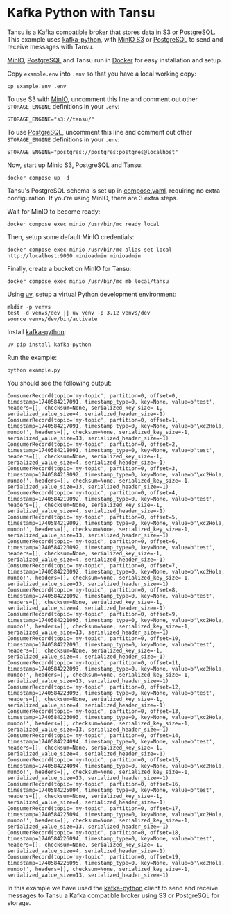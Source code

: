 # Kafka Python with Tansu

Tansu is a Kafka compatible broker that stores data in S3 or PostgreSQL.
This example uses [kafka-python](https://github.com/dpkp/kafka-python),
with [MinIO S3](https://min.io) or [PostgreSQL](https://www.postgresql.org)
to send and receive messages with Tansu.

[MinIO](https://min.io), [PostgreSQL](https://www.postgresql.org) and Tansu
run in [Docker](https://docs.docker.com/desktop/) for easy installation and setup.

Copy `example.env` into `.env` so that you have a local working copy:

```shell
cp example.env .env
```

To use S3 with [MinIO](https://min.io), uncomment this line and comment out
other `STORAGE_ENGINE` definitions in your `.env`:

```
STORAGE_ENGINE="s3://tansu/"
```

To use [PostgreSQL](https://www.postgresql.org), uncomment this line and
comment out other `STORAGE_ENGINE` definitions in your `.env`:

```
STORAGE_ENGINE="postgres://postgres:postgres@localhost"
```

Now, start up Minio S3, PostgreSQL and Tansu:

```shell
docker compose up -d
```

Tansu's PostgreSQL schema is set up in [compose.yaml](./compose.yaml),
requiring no extra configuration. If you're using MinIO, there are 3 extra steps.

Wait for MinIO to become ready:

```shell
docker compose exec minio /usr/bin/mc ready local
```

Then, setup some default MinIO credentials:

```shell
docker compose exec minio /usr/bin/mc alias set local http://localhost:9000 minioadmin minioadmin
```

Finally, create a bucket on MinIO for Tansu:

```shell
docker compose exec minio /usr/bin/mc mb local/tansu
```

Using [uv](https://docs.astral.sh/uv/), setup a virtual Python development environment:

```shell
mkdir -p venvs
test -d venvs/dev || uv venv -p 3.12 venvs/dev
source venvs/dev/bin/activate
```

Install [kafka-python](https://github.com/dpkp/kafka-python):

```shell
uv pip install kafka-python
```

Run the example:

```shell
python example.py
```

You should see the following output:

```
ConsumerRecord(topic='my-topic', partition=0, offset=0, timestamp=1740584217091, timestamp_type=0, key=None, value=b'test', headers=[], checksum=None, serialized_key_size=-1, serialized_value_size=4, serialized_header_size=-1)
ConsumerRecord(topic='my-topic', partition=0, offset=1, timestamp=1740584217091, timestamp_type=0, key=None, value=b'\xc2Hola, mundo!', headers=[], checksum=None, serialized_key_size=-1, serialized_value_size=13, serialized_header_size=-1)
ConsumerRecord(topic='my-topic', partition=0, offset=2, timestamp=1740584218091, timestamp_type=0, key=None, value=b'test', headers=[], checksum=None, serialized_key_size=-1, serialized_value_size=4, serialized_header_size=-1)
ConsumerRecord(topic='my-topic', partition=0, offset=3, timestamp=1740584218092, timestamp_type=0, key=None, value=b'\xc2Hola, mundo!', headers=[], checksum=None, serialized_key_size=-1, serialized_value_size=13, serialized_header_size=-1)
ConsumerRecord(topic='my-topic', partition=0, offset=4, timestamp=1740584219092, timestamp_type=0, key=None, value=b'test', headers=[], checksum=None, serialized_key_size=-1, serialized_value_size=4, serialized_header_size=-1)
ConsumerRecord(topic='my-topic', partition=0, offset=5, timestamp=1740584219092, timestamp_type=0, key=None, value=b'\xc2Hola, mundo!', headers=[], checksum=None, serialized_key_size=-1, serialized_value_size=13, serialized_header_size=-1)
ConsumerRecord(topic='my-topic', partition=0, offset=6, timestamp=1740584220092, timestamp_type=0, key=None, value=b'test', headers=[], checksum=None, serialized_key_size=-1, serialized_value_size=4, serialized_header_size=-1)
ConsumerRecord(topic='my-topic', partition=0, offset=7, timestamp=1740584220092, timestamp_type=0, key=None, value=b'\xc2Hola, mundo!', headers=[], checksum=None, serialized_key_size=-1, serialized_value_size=13, serialized_header_size=-1)
ConsumerRecord(topic='my-topic', partition=0, offset=8, timestamp=1740584221092, timestamp_type=0, key=None, value=b'test', headers=[], checksum=None, serialized_key_size=-1, serialized_value_size=4, serialized_header_size=-1)
ConsumerRecord(topic='my-topic', partition=0, offset=9, timestamp=1740584221093, timestamp_type=0, key=None, value=b'\xc2Hola, mundo!', headers=[], checksum=None, serialized_key_size=-1, serialized_value_size=13, serialized_header_size=-1)
ConsumerRecord(topic='my-topic', partition=0, offset=10, timestamp=1740584222093, timestamp_type=0, key=None, value=b'test', headers=[], checksum=None, serialized_key_size=-1, serialized_value_size=4, serialized_header_size=-1)
ConsumerRecord(topic='my-topic', partition=0, offset=11, timestamp=1740584222093, timestamp_type=0, key=None, value=b'\xc2Hola, mundo!', headers=[], checksum=None, serialized_key_size=-1, serialized_value_size=13, serialized_header_size=-1)
ConsumerRecord(topic='my-topic', partition=0, offset=12, timestamp=1740584223093, timestamp_type=0, key=None, value=b'test', headers=[], checksum=None, serialized_key_size=-1, serialized_value_size=4, serialized_header_size=-1)
ConsumerRecord(topic='my-topic', partition=0, offset=13, timestamp=1740584223093, timestamp_type=0, key=None, value=b'\xc2Hola, mundo!', headers=[], checksum=None, serialized_key_size=-1, serialized_value_size=13, serialized_header_size=-1)
ConsumerRecord(topic='my-topic', partition=0, offset=14, timestamp=1740584224094, timestamp_type=0, key=None, value=b'test', headers=[], checksum=None, serialized_key_size=-1, serialized_value_size=4, serialized_header_size=-1)
ConsumerRecord(topic='my-topic', partition=0, offset=15, timestamp=1740584224094, timestamp_type=0, key=None, value=b'\xc2Hola, mundo!', headers=[], checksum=None, serialized_key_size=-1, serialized_value_size=13, serialized_header_size=-1)
ConsumerRecord(topic='my-topic', partition=0, offset=16, timestamp=1740584225094, timestamp_type=0, key=None, value=b'test', headers=[], checksum=None, serialized_key_size=-1, serialized_value_size=4, serialized_header_size=-1)
ConsumerRecord(topic='my-topic', partition=0, offset=17, timestamp=1740584225094, timestamp_type=0, key=None, value=b'\xc2Hola, mundo!', headers=[], checksum=None, serialized_key_size=-1, serialized_value_size=13, serialized_header_size=-1)
ConsumerRecord(topic='my-topic', partition=0, offset=18, timestamp=1740584226094, timestamp_type=0, key=None, value=b'test', headers=[], checksum=None, serialized_key_size=-1, serialized_value_size=4, serialized_header_size=-1)
ConsumerRecord(topic='my-topic', partition=0, offset=19, timestamp=1740584226095, timestamp_type=0, key=None, value=b'\xc2Hola, mundo!', headers=[], checksum=None, serialized_key_size=-1, serialized_value_size=13, serialized_header_size=-1)
```

In this example we have used the [kafka-python](https://github.com/dpkp/kafka-python)
client to send and receive messages to Tansu a Kafka compatible broker using
S3 or PostgreSQL for storage.
